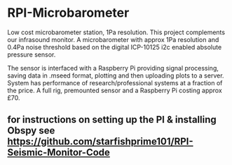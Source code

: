 # RPI-Microbarometer
Low cost microbarometer station, 1Pa resolution.
This project complements our infrasound monitor. A microbarometer with approx 1Pa resolution and 0.4Pa noise threshold 
based on the digital ICP-10125 i2c enabled absolute pressure sensor. 

The sensor is interfaced with a Raspberry Pi providing signal processing, saving data in .mseed format, plotting and then uploading plots to a server. 
System has performance of research/professional systems at a fraction of the price. A full rig, premounted sensor and a Raspberry Pi costing approx £70.

## for instructions on setting up the PI & installing Obspy see https://github.com/starfishprime101/RPI-Seismic-Monitor-Code
